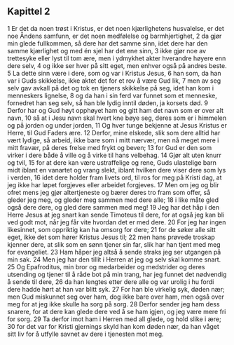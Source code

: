 ## Kapittel 2

1 Er det da noen trøst i Kristus, er det noen kjærlighetens husvalelse, er det noe Åndens samfunn, er det noen medfølelse og barmhjertighet,
2 da gjør min glede fullkommen, så dere har det samme sinn, idet dere har den samme kjærlighet og med én sjel har det ene sinn,
3 ikke gjør noe av trettesyke eller lyst til tom ære, men i ydmykhet akter hverandre høyere enn dere selv,
4 og ikke ser hver på sitt eget, men enhver også på andres beste.
5 La dette sinn være i dere, som og var i Kristus Jesus,
6 han som, da han var i Guds skikkelse, ikke aktet det for et rov å være Gud lik,
7 men av seg selv gav avkall på det og tok en tjeners skikkelse på seg, idet han kom i menneskers lignelse,
8 og da han i sin ferd var funnet som et menneske, fornedret han seg selv, så han ble lydig inntil døden, ja korsets død.
9 Derfor har og Gud høyt opphøyet ham og gitt ham det navn som er over alt navn,
10 så at i Jesu navn skal hvert kne bøye seg, deres som er i himmelen og på jorden og under jorden,
11 Og hver tunge bekjenne at Jesus Kristus er Herre, til Gud Faders ære.
12 Derfor, mine elskede, slik som dere alltid har vært lydige, så arbeid, ikke bare som i mitt nærvær, men nå meget mere i mitt fravær, på deres frelse med frykt og beven;
13 for Gud er den som virker i dere både å ville og å virke til hans velbehag.
14 Gjør alt uten knurr og tvil,
15 for at dere kan være ustraffelige og rene, Guds ulastelige barn midt iblant en vanartet og vrang slekt, iblant hvilken dere viser dere som lys i verden,
16 idet dere holder fram livets ord, til ros for meg på Kristi dag, at jeg ikke har løpet forgjeves eller arbeidet forgjeves.
17 Men om jeg og blir ofret mens jeg gjør altertjeneste og bærer deres tro fram som offer, så gleder jeg meg, og gleder meg sammen med dere alle;
18 i like måte gled også dere dere, og gled dere sammen med meg!
19 Jeg har det håp i den Herre Jesus at jeg snart kan sende Timoteus til dere, for at også jeg kan bli ved godt mot, når jeg får vite hvordan det er med dere.
20 For jeg har ingen likesinnet, som oppriktig kan ha omsorg for dere;
21 for de søker alle sitt eget, ikke det som hører Kristus Jesus til;
22 men hans prøvede troskap kjenner dere, at slik som en sønn tjener sin far, slik har han tjent med meg for evangeliet.
23 Ham håper jeg altså å sende straks jeg ser utgangen på min sak.
24 Men jeg har den tillit i Herren at jeg og selv skal komme snart.
25 Og Epafroditus, min bror og medarbeider og medstrider og deres utsending og tjener til å råde bot på min trang, har jeg funnet det nødvendig å sende til dere,
26 da han lengtes etter dere alle og var urolig i hu fordi dere hadde hørt at han var blitt syk.
27 For han ble virkelig syk, døden nær; men Gud miskunnet seg over ham, dog ikke bare over ham, men også over meg for at jeg ikke skulle ha sorg på sorg.
28 Derfor sender jeg ham dess snarere, for at dere kan glede dere ved å se ham igjen, og jeg være mere fri for sorg.
29 Ta derfor imot ham i Herren med all glede, og hold slike i ære;
30 for det var for Kristi gjernings skyld han kom døden nær, da han våget sitt liv for å utfylle savnet av dere i tjenesten mot meg.
